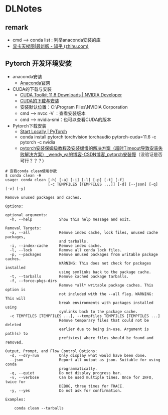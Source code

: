 # DLNotes

## remark

- cmd --> conda list : 列举anaconda安装的库
- [显卡天梯图|最新版 - 知乎 (zhihu.com)](https://zhuanlan.zhihu.com/p/133845310)







## Pytorch 开发环境安装

- anaconda安装
  - [Anaconda官网](https://www.anaconda.com/)
- CUDA的下载与安装
  - [CUDA Toolkit 11.8 Downloads | NVIDIA Developer](https://developer.nvidia.com/cuda-downloads?target_os=Windows&target_arch=x86_64)
  - [CUDA的下载与安装](https://blog.csdn.net/David_house/article/details/125314103)
  - 安装默认位置：C:\Program Files\NVIDIA Corporation
  - cmd --> nvcc -V  ：查看安装版本
  - cmd --> nvidia-smi：也可以查看CUDA的版本
- Pytorch下载安装
  - [Start Locally | PyTorch](https://pytorch.org/get-started/locally/#windows-prerequisites)
  - conda install pytorch torchvision torchaudio pytorch-cuda=11.6 -c pytorch -c nvidia
  - [pytorch安装保姆级教程及安装缓慢的解决方案（超时Timeout导致安装失败解决方案）_wendy_ya的博客-CSDN博客_pytorch安装慢](https://blog.csdn.net/didi_ya/article/details/107841714)（没验证是否可行？？？）



```shell
# 查看conda clean使用参数
$ conda clean -H
usage: conda clean [-h] [-a] [-i] [-l] [-p] [-t] [-f]
                   [-c TEMPFILES [TEMPFILES ...]] [-d] [--json] [-q] [-v] [-y]

Remove unused packages and caches.

Options:

optional arguments:
  -h, --help            Show this help message and exit.

Removal Targets:
  -a, --all             Remove index cache, lock files, unused cache packages,
                        and tarballs.
  -i, --index-cache     Remove index cache.
  -l, --lock            Remove all conda lock files.
  -p, --packages        Remove unused packages from writable package caches.
                        WARNING: This does not check for packages installed
                        using symlinks back to the package cache.
  -t, --tarballs        Remove cached package tarballs.
  -f, --force-pkgs-dirs
                        Remove *all* writable package caches. This option is
                        not included with the --all flag. WARNING: This will
                        break environments with packages installed using
                        symlinks back to the package cache.
  -c TEMPFILES [TEMPFILES ...], --tempfiles TEMPFILES [TEMPFILES ...]
                        Remove temporary files that could not be deleted
                        earlier due to being in-use. Argument is path(s) to
                        prefix(es) where files should be found and removed.

Output, Prompt, and Flow Control Options:
  -d, --dry-run         Only display what would have been done.
  --json                Report all output as json. Suitable for using conda
                        programmatically.
  -q, --quiet           Do not display progress bar.
  -v, --verbose         Can be used multiple times. Once for INFO, twice for
                        DEBUG, three times for TRACE.
  -y, --yes             Do not ask for confirmation.

Examples:

    conda clean --tarballs
```





























